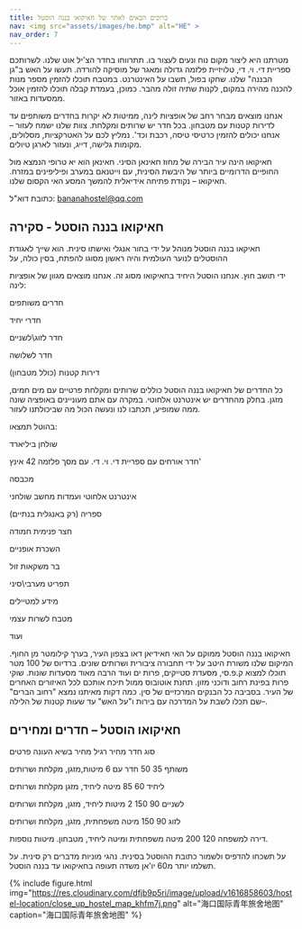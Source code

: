 ```yaml
---
title: ברוכים הבאים לאתר של חאיקואו בננה הוסטל
nav: <img src="assets/images/he.bmp" alt="HE" >
nav_order: 7
---
```


מטרתנו היא ליצור מקום נוח ונעים לעצור בו. תתרווחו בחדר הצ'יל אוט שלנו. לשרותכם ספריית די. וי. די, טלויזיית פלזמה גדולה ומאגר של מוסיקה להורדה. תעשו על האש ב"גן הבננה" שלנו. שחקו בפול, תשבו על האינטרנט. במטבח תוכלו להזמין מספר מנות להכנה מהירה במקום, לקנות שתיה זולה מהבר. כמוכן, בעמדת קבלה תוכלו להזמין אוכל ממסעדות באזור.

אנחנו מוצאים מבחר רחב של אופציות לינה, ממיטות לא יקרות בחדרים משותפים עד לדירות קטנות עם מטבחון. בכל חדר יש שרותים ומקלחת. צוות שלנו ישמח לעזור – אנחנו יכולים להזמין כרטיסי טיסה, רכבת וכד'. נמליץ לכם על האטרקציות, מסלולים, מקומות גלישה, דייג, ונעזור לארגן טיולים. 


חאיקואו הינה עיר הבירה של מחוז חאינאן הסיני. חאינאן הוא יא טרופי הנמצא מול החופיים הדרומיים ביותר של היבשת הסינית, עם וייטנאם במערב ופיליפינים במזרח. חאיקואו – נקודת פתיחה אידיאלית להמשך המסע האי הקסום שלנו.

כתובת דוא"ל: bananahostel@qq.com

 
## חאיקואו בננה הוסטל - סקירה


חאיקאו בננה הוסטל מנוהל על ידי בחור אנגלי ואישתו סינית. הוא שייך לאגודת ההוסטלים לנוער העולמית והיה ראשון מסוגו להפתח, בסין כולה, על

ידי תושב חוץ. אנחנו הוסטל היחיד בחאיקואו מסוג זה. אנחנו מוצאים מגוון של אופציות לינה:

 

חדרים משותפים

חדרי יחיד

חדר לזוג\לשניים

חדר לשלושה

דירות קטנות (כולל מטבחון)

 


כל החדרים של חאיקואו בננה הוסטל כוללים שרותים ומקלחת פרטיים עם מים חמים, מזגן. בחלק מהחדרים יש אינטרנט אלחוטי. במקרה עם אתם מעוניינים באופציה שונה ממה שמופיע, תכתבו לנו ונעשה הכול מה שביכולתנו לעזור.

בהוטל תמצאו:

שולחן ביליארד

חדר אורחים עם ספריית די. וי. די. עם מסך פלזמה 42 אינץ'

מכבסה

אינטרנט אלחוטי ועמדות מחשב שולחני

ספריה (רק באנגלית בנתיים)

חצר פנימית חמודה

השכרת אופניים

בר משקאות זול

תפריט מערבי\סיני

מידע למטיילים

מטבח לשרות עצמי

ועוד


חאיקואו בננה הוסטל ממוקם על האי חאידיאן דאו בצפון העיר, בערך קילומטר מן החוף. המיקום שלנו משורת היטב על ידי תחבורה ציבורית ושרותים שונים. ברדיוס של 100 מטר תוכלו למצוא ק.פ.סי, מסעדת סטייקים, פרות ים ועוד הרבה מאוד מסעדות שונות. שוקי פרות בפינת רחוב ודוכני מזון. תחנת אוטובוס ממול תיכח אותכם לכל האיזורים האחרים של העיר. בסביבה כל הבנקים המרכזיים של סין. כמה דקות מאיתנו נמצא "רחוב הברים" –שם תכלו לשבת על המדרכה עם בירות ו"על האש" עד שעות קטנות של הלילה.


## חאיקואו הוסטל – חדרים ומחירים


 

סוג חדר מחיר רגיל מחיר בשיא העונה פרטים

 

משותף 35 50 חדר עם 6 מיטות,מזגן, מקלחת ושרותים

 

ליחיד 60 85 מיטה ליחיד, מזגן מקלחת ושרותים

 

לשניים 90 150 2 מיטות ליחיד, מזגן, מקלחת ושרותים

 

לזוג 90 150 מיטה משפחתית, מזגן, מקלחת ושרותים

 

דירה למשפחה 120 200 מיטה משפחתית ומיטה ליחיד, מטבחון. מיטות נוספות.

 

 

על תשכחו להדפיס ולשמור כתובת ההוסטל בסינית. נהגי מוניות מדברים רק סינית. על תשלמו יותר מ60 יו'אן משדה תעופה בחאיקואו עד בננה הוסטל.

 
{% include figure.html img="https://res.cloudinary.com/dfjb9p5ri/image/upload/v1616858603/hostel-location/close_up_hostel_map_khfm7j.png" alt="海口国际青年旅舍地图" caption="海口国际青年旅舍地图" %}
